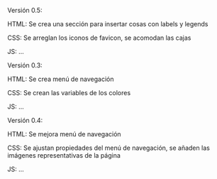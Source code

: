 Versión 0.5:

HTML:
Se crea una sección para insertar cosas con labels y legends

CSS:
Se arreglan los iconos de favicon, se acomodan las cajas

JS:
...

Versión 0.3:

HTML:
Se crea menú de navegación 

CSS:
Se crean las variables de los colores

JS:
...


Versión 0.4:

HTML:
Se mejora menú de navegación

CSS:
Se ajustan propiedades del menú de navegación, se añaden las imágenes representativas de la página

JS:
...